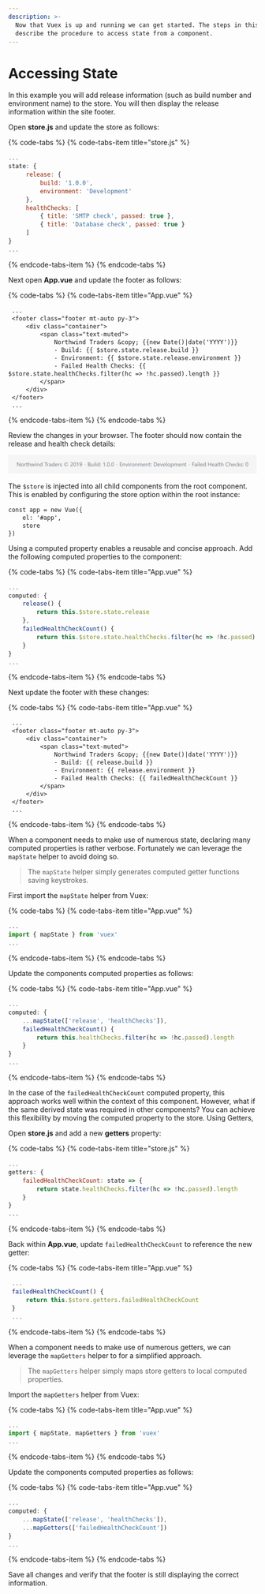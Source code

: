 ```yaml
---
description: >-
  Now that Vuex is up and running we can get started. The steps in this section
  describe the procedure to access state from a component.
---
```


# Accessing State

In this example you will add release information \(such as build number and environment name\) to the store. You will then display the release information within the site footer.

Open **store.js** and update the store as follows:

{% code-tabs %}
{% code-tabs-item title="store.js" %}
```javascript
...
state: {
     release: {
         build: '1.0.0',
         environment: 'Development'
     },
     healthChecks: [
         { title: 'SMTP check', passed: true },
         { title: 'Database check', passed: true }
     ]
}
...
```
{% endcode-tabs-item %}
{% endcode-tabs %}

Next open **App.vue** and update the footer as follows:

{% code-tabs %}
{% code-tabs-item title="App.vue" %}
```markup
 ...
 <footer class="footer mt-auto py-3">
     <div class="container">
         <span class="text-muted">
             Northwind Traders &copy; {{new Date()|date('YYYY')}}
             - Build: {{ $store.state.release.build }}
             - Environment: {{ $store.state.release.environment }}
             - Failed Health Checks: {{ $store.state.healthChecks.filter(hc => !hc.passed).length }}
         </span>
     </div>
 </footer>
 ...
```
{% endcode-tabs-item %}
{% endcode-tabs %}

Review the changes in your browser. The footer should now contain the release and health check details:

![](../.gitbook/assets/image%20%287%29.png)

The `$store` is injected into all child components from the root component. This is enabled by configuring the store option within the root instance:

```markup
const app = new Vue({
    el: '#app',
    store
})
```

Using a computed property enables a reusable and concise approach. Add the following computed properties to the component:

{% code-tabs %}
{% code-tabs-item title="App.vue" %}
```javascript
...
computed: {
    release() {
        return this.$store.state.release
    },
    failedHealthCheckCount() {
        return this.$store.state.healthChecks.filter(hc => !hc.passed).length
    }
}
...
```
{% endcode-tabs-item %}
{% endcode-tabs %}

Next update the footer with these changes:

{% code-tabs %}
{% code-tabs-item title="App.vue" %}
```markup
 ...
 <footer class="footer mt-auto py-3">
     <div class="container">
         <span class="text-muted">
             Northwind Traders &copy; {{new Date()|date('YYYY')}}
             - Build: {{ release.build }}
             - Environment: {{ release.environment }}
             - Failed Health Checks: {{ failedHealthCheckCount }}
         </span>
     </div>
 </footer>
 ...
```
{% endcode-tabs-item %}
{% endcode-tabs %}

When a component needs to make use of numerous state, declaring many computed properties is rather verbose. Fortunately we can leverage the `mapState` helper to avoid doing so.

> The `mapState` helper simply generates computed getter functions saving keystrokes.

First import the `mapState` helper from Vuex:

{% code-tabs %}
{% code-tabs-item title="App.vue" %}
```javascript
...
import { mapState } from 'vuex'
...
```
{% endcode-tabs-item %}
{% endcode-tabs %}

Update the components computed properties as follows:

{% code-tabs %}
{% code-tabs-item title="App.vue" %}
```javascript
...
computed: {
    ...mapState(['release', 'healthChecks']),
    failedHealthCheckCount() {
        return this.healthChecks.filter(hc => !hc.passed).length
    }
}
...
```
{% endcode-tabs-item %}
{% endcode-tabs %}

In the case of the `failedHealthCheckCount` computed property, this approach works well within the context of this component. However, what if the same derived state was required in other components? You can achieve this flexibility by moving the computed property to the store. Using Getters,

Open **store.js** and add a new **getters** property:

{% code-tabs %}
{% code-tabs-item title="store.js" %}
```javascript
...
getters: {
    failedHealthCheckCount: state => {
        return state.healthChecks.filter(hc => !hc.passed).length
    }
}
...
```
{% endcode-tabs-item %}
{% endcode-tabs %}

Back within **App.vue**, update `failedHealthCheckCount` to reference the new getter:

{% code-tabs %}
{% code-tabs-item title="App.vue" %}
```javascript
 ...
 failedHealthCheckCount() {
     return this.$store.getters.failedHealthCheckCount
 }
 ...
```
{% endcode-tabs-item %}
{% endcode-tabs %}

When a component needs to make use of numerous getters, we can leverage the `mapGetters` helper to for a simplified approach.

> The `mapGetters` helper simply maps store getters to local computed properties.

Import the `mapGetters` helper from Vuex:

{% code-tabs %}
{% code-tabs-item title="App.vue" %}
```javascript
...
import { mapState, mapGetters } from 'vuex'
...
```
{% endcode-tabs-item %}
{% endcode-tabs %}

Update the components computed properties as follows:

{% code-tabs %}
{% code-tabs-item title="App.vue" %}
```javascript
...
computed: {
    ...mapState(['release', 'healthChecks']),
    ...mapGetters(['failedHealthCheckCount'])
}
...
```
{% endcode-tabs-item %}
{% endcode-tabs %}

Save all changes and verify that the footer is still displaying the correct information.

